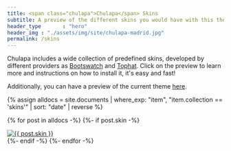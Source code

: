 ```yaml
---
title: <span class="chulapa">Chulapa</span> Skins
subtitle: A preview of the different skins you would have with this theme
header_type       : "hero"
header_img : "./assets/img/site/chulapa-madrid.jpg"
permalink: /skins
---
```


<span class="chulapa">Chulapa</span> includes a wide collection of predefined skins, developed by different providers as [Bootswatch](https://bootswatch.com/) and [Tophat](https://themesguide.github.io/top-hat/dist/). Click on the preview to learn more and instructions on how to install it, it's easy and fast!

Additionally, you can have a preview of the current theme [here](https://dieghernan.github.io/chulapa/skins/current).


{% assign alldocs = site.documents | where_exp: "item", "item.collection == 'skins'" | sort: "date" | reverse %}


{% for post in alldocs -%} 
  {%- if post.skin -%}
  <div class="my-2">
  <a href="{{- post.url | absolute_url -}}">
 <img class="w-100 rounded border" src="{{- "./assets/img/skinspreview/" | append: post.skin | append: ".png" | absolute_url  -}}" alt="{{ post.skin }}"></a>
 </div>
 {%- endif -%}
{%- endfor -%}




